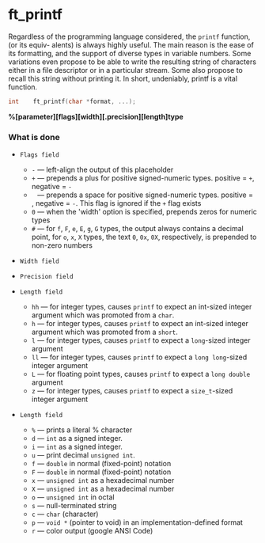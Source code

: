 # ft_printf

Regardless of the programming language considered, the `printf` function,(or its equiv- alents) is always highly useful. 
The main reason is the ease of its formatting, and the support of diverse types in variable numbers. 
Some variations even propose to be able to write the resulting string of characters either in a file descriptor or in a particular stream. 
Some also propose to recall this string without printing it. In short, undeniably, printf is a vital function.

```c
int    ft_printf(char *format, ...);
```

<b>%[parameter][flags][width][.precision][length]type</b>

### What is done

* `Flags field`
  * `-` — left-align the output of this placeholder
  * `+` — prepends a plus for positive signed-numeric types. positive = `+`, negative = `-`
  * ` ` — prepends a space for positive signed-numeric types. positive = ` `, negative = `-`. This flag is ignored if the `+` flag exists
  * `0` — when the 'width' option is specified, prepends zeros for numeric types
  * `#` — for `f`, `F`, `e`, `E`, `g`, `G` types, the output always contains a decimal point, for `o`, `x`, `X` types, the text `0`, `0x`, `0X`, respectively, is prepended to non-zero numbers

* `Width field`
* `Precision field`
* `Length field`
  * `hh` — for integer types, causes `printf` to expect an int-sized integer argument which was promoted from a `char`.
  * `h` — for integer types, causes `printf` to expect an int-sized integer argument which was promoted from a `short`.
  * `l` — for integer types, causes `printf` to expect a `long`-sized integer argument
  * `ll` — for integer types, causes `printf` to expect a `long long`-sized integer argument
  * `L` — for floating point types, causes `printf` to expect a `long double` argument
  * `z` — for integer types, causes `printf` to expect a `size_t`-sized integer argument
  
* `Length field`
  * `%` — prints a literal % character
  * `d` — `int` as a signed integer.
  * `i` — `int` as a signed integer.
  * `u` — print decimal `unsigned int`.
  * `f` — `double` in normal (fixed-point) notation
  * `F` — `double` in normal (fixed-point) notation
  * `x` — `unsigned int` as a hexadecimal number
  * `X` — `unsigned int` as a hexadecimal number
  * `o` — `unsigned int` in octal
  * `s` — null-terminated string
  * `c` — `char` (character)
  * `p` — `void *` (pointer to void) in an implementation-defined format
  * `r` — color output (google ANSI Code)
 
